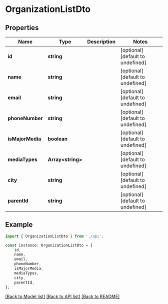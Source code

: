 # OrganizationListDto


## Properties

Name | Type | Description | Notes
------------ | ------------- | ------------- | -------------
**id** | **string** |  | [optional] [default to undefined]
**name** | **string** |  | [optional] [default to undefined]
**email** | **string** |  | [optional] [default to undefined]
**phoneNumber** | **string** |  | [optional] [default to undefined]
**isMajorMedia** | **boolean** |  | [optional] [default to undefined]
**mediaTypes** | **Array&lt;string&gt;** |  | [optional] [default to undefined]
**city** | **string** |  | [optional] [default to undefined]
**parentId** | **string** |  | [optional] [default to undefined]

## Example

```typescript
import { OrganizationListDto } from './api';

const instance: OrganizationListDto = {
    id,
    name,
    email,
    phoneNumber,
    isMajorMedia,
    mediaTypes,
    city,
    parentId,
};
```

[[Back to Model list]](../README.md#documentation-for-models) [[Back to API list]](../README.md#documentation-for-api-endpoints) [[Back to README]](../README.md)
